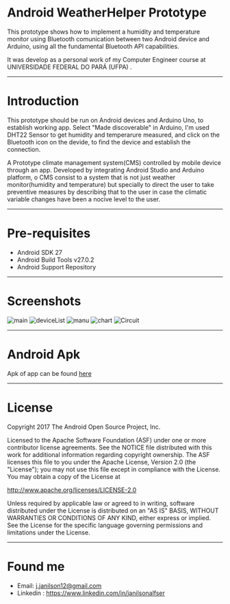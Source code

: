 
# Android WeatherHelper Prototype

This prototype shows how to implement a humidity and temperature monitor using Bluetooth comunication between two Android device and Arduino, using
all the fundamental Bluetooth API capabilities.

It was develop as a personal work of my Computer Engineer course at UNIVERSIDADE FEDERAL DO PARÁ (UFPA) .

---
# Introduction


This prototype should be run on Android devices and Arduino Uno, to establish working app. Select "Made discoverable" in Arduino, I'm used DHT22 Sensor to get humidity and temperarure measured, and click
on the Bluetooth icon on the devide, to find the device and establish the connection.

A Prototype climate management system(CMS) controlled by mobile device through an app. 
Developed  by integrating Android Studio and Arduino platform, 
o CMS consist to a system that is not just weather monitor(humidity and temperature) 
but specially to direct the user to take preventive measures 
by describing that to the user in case the climatic variable changes have been a nocive level to the user.

---
# Pre-requisites

- Android SDK 27
- Android Build Tools v27.0.2
- Android Support Repository

---
# Screenshots

![main](./screenshots/mainActivity.jpeg)
![deviceList](./screenshots/btSearch.jpeg)
![manu](./screenshots/menu.jpeg)
![chart](./screenshots/chart.jpeg)
![Circuit](./screenshots/circuit.PNG)

---
# Android Apk

Apk of app can be found [here](./App/build/outputs/apk/debug/App-debug.apk) 

---
# License

Copyright 2017 The Android Open Source Project, Inc.

Licensed to the Apache Software Foundation (ASF) under one or more contributor
license agreements.  See the NOTICE file distributed with this work for
additional information regarding copyright ownership.  The ASF licenses this
file to you under the Apache License, Version 2.0 (the "License"); you may not
use this file except in compliance with the License.  You may obtain a copy of
the License at

http://www.apache.org/licenses/LICENSE-2.0

Unless required by applicable law or agreed to in writing, software
distributed under the License is distributed on an "AS IS" BASIS, WITHOUT
WARRANTIES OR CONDITIONS OF ANY KIND, either express or implied.  See the
License for the specific language governing permissions and limitations under
the License.

---
# Found me
- Email: j.janilson12@gmail.com
- Linkedin : https://www.linkedin.com/in/janilsonalfser
